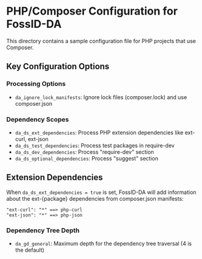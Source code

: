 # PHP/Composer Configuration for FossID-DA

This directory contains a sample configuration file for PHP projects that use Composer.

## Key Configuration Options

### Processing Options
- `da_ignore_lock_manifests`: Ignore lock files (composer.lock) and use composer.json

### Dependency Scopes
- `da_ds_ext_dependencies`: Process PHP extension dependencies like ext-curl, ext-json
- `da_ds_test_dependencies`: Process test packages in require-dev
- `da_ds_dev_dependencies`: Process "require-dev" section
- `da_ds_optional_dependencies`: Process "suggest" section

## Extension Dependencies
When `da_ds_ext_dependencies = true` is set, FossID-DA will add information about the ext-{package} dependencies from composer.json manifests:

```
"ext-curl": "*" ==> php-curl  
"ext-json": "*" ==> php-json
```

### Dependency Tree Depth
- `da_gd_general`: Maximum depth for the dependency tree traversal (4 is the default) 